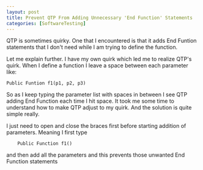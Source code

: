 ```yaml
---
layout: post
title: Prevent QTP From Adding Unnecessary 'End Function' Statements
categories: [SoftwareTesting]
---
```


QTP is sometimes quirky. One that I encountered is that it adds End Funtion statements that
I don't need while I am trying to define the function.  

Let me explain further. I have my own quirk which led me to realize QTP's quirk. When I define 
a function I leave a space between each parameter like:  

    Public Funtion f1(p1, p2, p3)

So as I keep typing the parameter list with spaces in between I see QTP adding End
Function each time I hit space. It took me some time to understand how to make QTP adjust to my 
quirk. And the solution is quite simple really.  

I just need to open and close the braces first before starting addition of parameters. Meaning
I first type  
        
        Public Function f1()
        
and then add all the parameters and this prevents those unwanted End Function statements